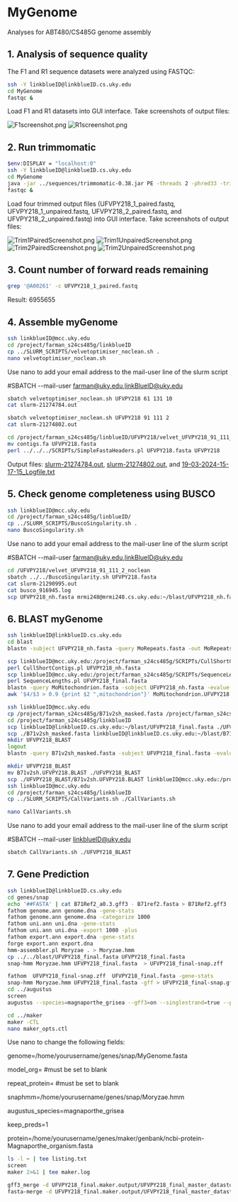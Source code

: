 # MyGenome
Analyses for ABT480/CS485G genome assembly

## 1. Analysis of sequence quality
The F1 and R1 sequence datasets were analyzed using FASTQC:
```bash
ssh -Y linkblueID@linkblueID.cs.uky.edu
cd MyGenome
fastqc &
```

Load F1 and R1 datasets into GUI interface.
Take screenshots of output files:

![F1screenshot.png](/data/UFVP218_1_screenshot.PNG)
![R1screenshot.png](/data/UFVP218_2_screenshot.PNG)

## 2. Run trimmomatic
```bash
$env:DISPLAY = "localhost:0"
ssh -Y linkblueID@linkblueID.cs.uky.edu
cd MyGenome
java -jar ../sequences/trimmomatic-0.38.jar PE -threads 2 -phred33 -trimlog UFVPY218_errorlog.txt UFVPY218_1.fq.gz UFVPY218_2.fq.gz UFVPY218_1_paired.fastq UFVPY218_1_unpaired.fastq UFVPY218_2_paired.fastq UFVPY218_2_unpaired.fastq SLIDINGWINDOW:20:20 MINLEN:120 ILLUMINACLIP:adaptors.fasta:2:30:10
fastqc &
```

Load four trimmed output files (UFVPY218_1_paired.fastq, UFVPY218_1_unpaired.fastq, UFVPY218_2_paired.fastq, and UFVPY218_2_unpaired.fastq) into GUI interface. Take screenshots of output files:

![Trim1PairedScreenshot.png](/data/UFVPY218_1_paired_fastq_screenshot.PNG)
![Trim1UnpairedScreenshot.png](/data/UFVPY218_1_unpaired_fastq_screenshot.PNG)
![Trim2PairedScreenshot.png](/data/UFVPY218_2_paired_fastq_screenshot.PNG)
![Trim2UnpairedScreenshot.png](/data/UFVPY218_2_unpaired_fastq_screenshot.PNG)

## 3. Count number of forward reads remaining
```bash
grep '@A00261' -c UFVPY218_1_paired.fastq
```
Result: 6955655

## 4. Assemble myGenome
```bash
ssh linkblueID@mcc.uky.edu
cd /project/farman_s24cs485g/linkblueID
cp ../SLURM_SCRIPTS/velvetoptimiser_noclean.sh .
nano velvetoptimiser_noclean.sh
```
Use nano to add your email address to the mail-user line of the slurm script

#SBATCH --mail-user farman@uky.edu,linkBlueID@uky.edu
```bash
sbatch velvetoptimiser_noclean.sh UFVPY218 61 131 10
cat slurm-21274784.out

sbatch velvetoptimiser_noclean.sh UFVPY218 91 111 2
cat slurm-21274802.out

cd /project/farman_s24cs485g/linblueID/UFVPY218/velvet_UFVPY218_91_111_2_noclean
mv contigs.fa UFVPY218.fasta
perl ../../../SCRIPTs/SimpleFastaHeaders.pl UFVPY218.fasta UFVPY218
```
Output files:
[slurm-21274784.out](/data/slurm-21274784.out), [slurm-21274802.out](/data/slurm-21274802.out), and [19-03-2024-15-17-15_Logfile.txt](/data/19-03-2024-15-17-15_Logfile.txt)

## 5. Check genome completeness using BUSCO
```bash
ssh linkblueID@mcc.uky.edu
cd /project/farman_s24cs485g/linblueID/
cp ../SLURM_SCRIPTS/BuscoSingularity.sh .
nano BuscoSingularity.sh
```
Use nano to add your email address to the mail-user line of the slurm script

#SBATCH --mail-user farman@uky.edu,linkBlueID@uky.edu
```bash
cd /UFVPY218/velvet_UFVPY218_91_111_2_noclean
sbatch ../../BuscoSingularity.sh UFVPY218.fasta
cat slurm-21290995.out
cat busco_916945.log
scp UFVPY218_nh.fasta mrmi248@mrmi248.cs.uky.edu:~/blast/UFVPY218_nh.fasta
```

## 6. BLAST myGenome
```bash
ssh linkblueID@linkblueID.cs.uky.edu
cd blast
blastn -subject UFVPY218_nh.fasta -query MoRepeats.fasta -out MoRepeats.UFVPY218_genomeBLASTn6 -evalue 1e-20 -outfmt 6

scp linkblueID@mcc.uky.edu:/project/farman_s24cs485g/SCRIPTs/CullShortContigs.pl ./CullShortContigs.pl
perl CullShortContigs.pl UFVPY218_nh.fasta
scp linkblueID@mcc.uky.edu:/project/farman_s24cs485g/SCRIPTs/SequenceLengths.pl ./SequenceLengths.pl
perl SequenceLengths.pl UFVPY218_final.fasta
blastn -query MoMitochondrion.fasta -subject UFVPY218_nh.fasta -evalue 1e-50 -max_target_seqs 20000 -outfmt '6 qseqid sseqid slen length qstart qend sstart send btop' -out MoMitochondrion.UFVPY218.BLAST
awk '$4/$3 > 0.9 {print $2 ",mitochondrion"}' MoMitochondrion.UFVPY218.BLAST > UFVPY218_mitochondrion.csv

ssh linkblueID@mcc.uky.edu
cp /project/farman_s24cs485g/B71v2sh_masked.fasta /project/farman_s24cs485g/linkblueID/B71v2sh_masked.fasta
cd /project/farman_s24cs485g/linkblueID
scp linkblueID@linkblueID.cs.uky.edu:~/blast/UFVPY218_final.fasta ./UFVPY218_final.fasta
scp ./B71v2sh_masked.fasta linkblueID@linkblueID.cs.uky.edu:~/blast/B71v2sh_masked.fasta
mkdir UFVPY218_BLAST
logout
blastn -query B71v2sh_masked.fasta -subject UFVPY218_final.fasta -evalue 1e-50 -max_target_seqs 20000 -outfmt '6 qseqid sseqid qstart qend sstart send btop' -out B71v2sh.UFVPY218.BLAST

mkdir UFVPY218_BLAST
mv B71v2sh.UFVPY218.BLAST ./UFVPY218_BLAST
scp ./UFVPY218_BLAST/B71v2sh.UFVPY218.BLAST linkblueID@mcc.uky.edu:/project/farman_s24cs485g/linkblueID/UFVPY218_BLAST/B71v2sh.UFVPY218.BLAST
ssh linkblueID@mcc.uky.edu
cd /project/farman_s24cs485g/linkblueID
cp ../SLURM_SCRIPTS/CallVariants.sh ./CallVariants.sh

nano CallVariants.sh
```
Use nano to add your email address to the mail-user line of the slurm script

#SBATCH --mail-user linkblueID@uky.edu
```bash
sbatch CallVariants.sh ./UFVPY218_BLAST
```

## 7. Gene Prediction
```bash
ssh linkblueID@linkblueID.cs.uky.edu
cd genes/snap
echo '##FASTA' | cat B71Ref2_a0.3.gff3 - B71ref2.fasta > B71Ref2.gff3
fathom genome.ann genome.dna -gene-stats
fathom genome.ann genome.dna -categorize 1000
fathom uni.ann uni.dna -gene-stats
fathom uni.ann uni.dna -export 1000 -plus
fathom export.ann export.dna -gene-stats
forge export.ann export.dna
hmm-assembler.pl Moryzae . > Moryzae.hmm
cp ../../blast/UFVPY218_final.fasta UFVPY218_final.fasta
snap-hmm Moryzae.hmm UFVPY218_final.fasta  > UFVPY218_final-snap.zff

fathom  UFVPY218_final-snap.zff  UFVPY218_final.fasta -gene-stats
snap-hmm Moryzae.hmm UFVPY218_final.fasta -gff > UFVPY218_final-snap.gff2
cd ../augustus
screen
augustus --species=magnaporthe_grisea --gff3=on --singlestrand=true --progress=true ../snap/UFVPY218_final.fasta > UFVPY218_final-augustus.gff3

cd ../maker
maker -CTL
nano maker_opts.ctl
```
Use nano to change the following fields:

genome=/home/yourusername/genes/snap/MyGenome.fasta

model_org= #must be set to blank

repeat_protein= #must be set to blank

snaphmm=/home/yourusername/genes/snap/Moryzae.hmm

augustus_species=magnaporthe_grisea

keep_preds=1

protein=/home/yourusername/genes/maker/genbank/ncbi-protein-Magnaporthe_organism.fasta
```bash
ls -l ~ | tee listing.txt
screen
maker 2>&1 | tee maker.log

gff3_merge -d UFVPY218_final.maker.output/UFVPY218_final_master_datastore_index.log -o UFVPY218_final-annotations.gff
fasta-merge -d UFVPY218_final.maker.output/UFVPY218_final_master_datastore_index.log -o UFVPY218_final-genes.fasta
```
